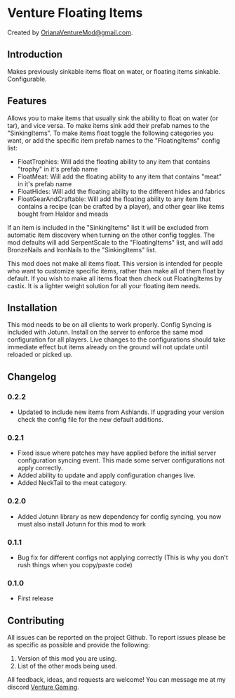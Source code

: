 # Venture Floating Items

Created by [OrianaVentureMod@gmail.com](https://github.com/OrianaVenture/VentureValheim).

## Introduction

Makes previously sinkable items float on water, or floating items sinkable. Configurable.

## Features

Allows you to make items that usually sink the ability to float on water (or tar), and vice versa. To make items sink add their prefab names to the "SinkingItems". To make items float toggle the following categories you want, or add the specific item prefab names to the "FloatingItems" config list:

* FloatTrophies: Will add the floating ability to any item that contains "trophy" in it's prefab name
* FloatMeat: Will add the floating ability to any item that contains "meat" in it's prefab name
* FloatHides: Will add the floating ability to the different hides and fabrics
* FloatGearAndCraftable: Will add the floating ability to any item that contains a recipe (can be crafted by a player), and other gear like items bought from Haldor and meads

If an item is included in the "SinkingItems" list it will be excluded from automatic item discovery when turning on the other config toggles. The mod defaults will add SerpentScale to the "FloatingItems" list, and will add BronzeNails and IronNails to the "SinkingItems" list.

This mod does not make all items float. This version is intended for people who want to customize specific items, rather than make all of them float by default. If you wish to make all items float then check out FloatingItems by castix. It is a lighter weight solution for all your floating item needs.

## Installation

This mod needs to be on all clients to work properly. Config Syncing is included with Jotunn. Install on the server to enforce the same mod configuration for all players. Live changes to the configurations should take immediate effect but items already on the ground will not update until reloaded or picked up.

## Changelog

### 0.2.2

* Updated to include new items from Ashlands. If upgrading your version check the config file for the new default additions.

### 0.2.1

* Fixed issue where patches may have applied before the initial server configuration syncing event. This made some server configurations not apply correctly.
* Added ability to update and apply configuration changes live.
* Added NeckTail to the meat category.

### 0.2.0

* Added Jotunn library as new dependency for config syncing, you now must also install Jotunn for this mod to work

### 0.1.1

* Bug fix for different configs not applying correctly (This is why you don't rush things when you copy/paste code)

### 0.1.0

* First release

## Contributing

All issues can be reported on the project Github. To report issues please be as specific as possible and provide the following:

1. Version of this mod you are using.
2. List of the other mods being used.

All feedback, ideas, and requests are welcome! You can message me at my discord [Venture Gaming](https://discord.gg/tAd5hapt88).
